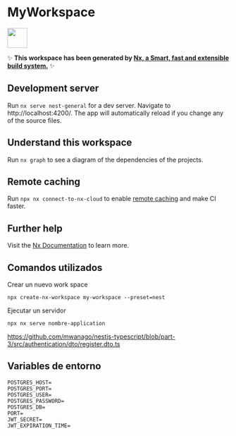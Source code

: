 # MyWorkspace

<a alt="Nx logo" href="https://nx.dev" target="_blank" rel="noreferrer"><img src="https://raw.githubusercontent.com/nrwl/nx/master/images/nx-logo.png" width="45"></a>

✨ **This workspace has been generated by [Nx, a Smart, fast and extensible build system.](https://nx.dev)** ✨

## Development server

Run `nx serve nest-general` for a dev server. Navigate to http://localhost:4200/. The app will automatically reload if you change any of the source files.

## Understand this workspace

Run `nx graph` to see a diagram of the dependencies of the projects.

## Remote caching

Run `npx nx connect-to-nx-cloud` to enable [remote caching](https://nx.app) and make CI faster.

## Further help

Visit the [Nx Documentation](https://nx.dev) to learn more.

## Comandos utilizados

Crear un nuevo work space

```
npx create-nx-workspace my-workspace --preset=nest
```

Ejecutar un servidor

```
npx nx serve nombre-application
```

https://github.com/mwanago/nestjs-typescript/blob/part-3/src/authentication/dto/register.dto.ts


## Variables de entorno

````
POSTGRES_HOST=
POSTGRES_PORT=
POSTGRES_USER=
POSTGRES_PASSWORD=
POSTGRES_DB=
PORT=
JWT_SECRET=
JWT_EXPIRATION_TIME=
````